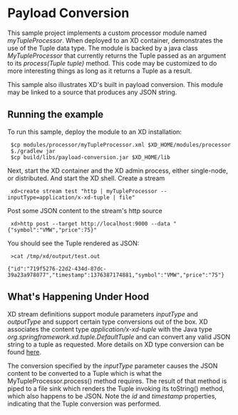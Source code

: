 Payload Conversion
==

This sample project implements a custom processor module named *myTupleProcessor*. When deployed to an XD container, demonstrates the use of the Tuple data type. The module is backed by a java class *MyTupleProcessor* that currently returns the Tuple passed as an argument to its *process(Tuple tuple)* method. This code may be customized to do more interesting things as long as it returns a Tuple as a result. 

This sample also illustrates XD's built in payload conversion. This module may be linked to a source that produces any JSON string.

Running the example
---
To run this sample, deploy the module to an XD installation:

     $cp modules/processor/myTupleProcessor.xml $XD_HOME/modules/processor
     $./gradlew jar
     $cp build/libs/payload-conversion.jar $XD_HOME/lib
  
Next, start the XD container and the XD admin process, either single-node, or distributed. And start the XD shell. Create a stream

     xd>create stream test "http | myTupleProcessor --inputType=application/x-xd-tuple | file"
     
Post some JSON content to the stream's http source
     
     xd>http post --target http://localhost:9000 --data "{"symbol":"VMW","price":75}"     
     
You should see the Tuple rendered as JSON:
	
	 >cat /tmp/xd/output/test.out
     
    {"id":"719f5276-22d2-434d-87dc-39a23a978077","timestamp":1376387174881,"symbol":"VMW","price":"75"}
    
What's Happening Under Hood
----
XD stream definitions support module parameters *inputType* and *outputType* and support certain type conversions out of the box. XD associates the content type *application/x-xd-tuple* with the Java type *org.springframework.xd.tuple.DefaultTuple* and can convert any valid JSON string to a tuple as requested. More details on XD type conversion can be found [here](https://github.com/spring-projects/spring-xd/wiki/Type-Conversion).
    
The conversion specified by the *inputType* parameter causes the JSON content to be converted to a Tuple which is what the MyTupleProcessor.process() method requires. The result of that method is piped to a file sink which renders the Tuple invoking its toString() method, which also happens to be JSON. Note the *id* and *timestamp* properties, indicating that the Tuple conversion was performed.   
